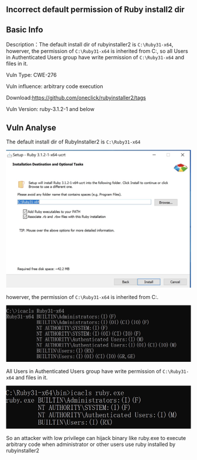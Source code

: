 ## Incorrect default permission of Ruby install2 dir

## Basic Info

Description：The default install dir of rubyinstaller2 is `C:\Ruby31-x64`, howerver, the permission of `C:\Ruby31-x64` is inherited from C:\, so all Users in Authenticated Users group have write permission of `C:\Ruby31-x64` and files in it.

Vuln Type: CWE-276

Vuln influence: arbitrary code execution

Download:https://github.com/oneclick/rubyinstaller2/tags

Vuln Version: ruby-3.1.2-1 and below

## Vuln Analyse

The default install dir of RubyInstaller2 is `C:\Ruby31-x64`

![info1](./pic/info1.jpg)

howerver, the permission of `C:\Ruby31-x64` is inherited from C:\.

![info2](./pic/info2.jpg)

All Users in Authenticated Users group have write permission of `C:\Ruby31-x64` and files in it.

![info3](pic/info3.jpg)

So an attacker with low privilege can hijack binary like ruby.exe to execute arbitrary code when administrator or other users use ruby installed by rubyinstaller2



